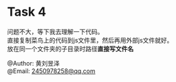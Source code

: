 # Task 4

问题不大，等下我去理解一下代码。  
直接复制菜鸟上的代码到js文件里，然后再用外部js文件就好。  
放在同一个文件夹的子目录时路径**直接写文件名**

@Author: 黄刘昱泽  
@Email: 2450978258@qq.com
